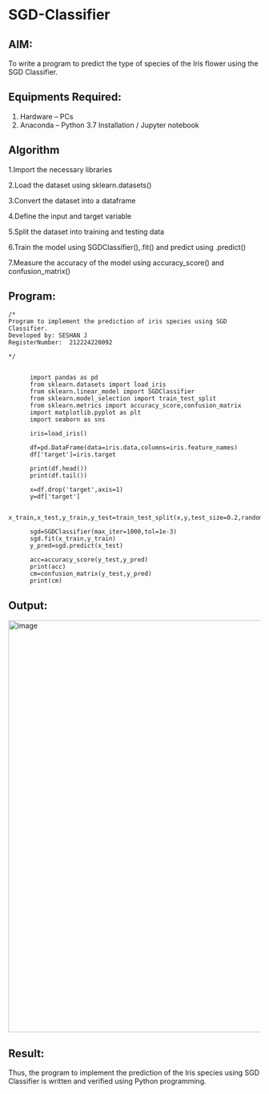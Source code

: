# SGD-Classifier
## AIM:
To write a program to predict the type of species of the Iris flower using the SGD Classifier.

## Equipments Required:
1. Hardware – PCs
2. Anaconda – Python 3.7 Installation / Jupyter notebook

## Algorithm
1.Import the necessary libraries

2.Load the dataset using sklearn.datasets()

3.Convert the dataset into a dataframe

4.Define the input and target variable

5.Split the dataset into training and testing data

6.Train the model using SGDClassifier(),.fit() and predict using .predict()

7.Measure the accuracy of the model using accuracy_score() and confusion_matrix()

## Program:
```
/*
Program to implement the prediction of iris species using SGD Classifier.
Developed by: SESHAN J
RegisterNumber:  212224220092

*/
```
```

      import pandas as pd
      from sklearn.datasets import load_iris
      from sklearn.linear_model import SGDClassifier
      from sklearn.model_selection import train_test_split
      from sklearn.metrics import accuracy_score,confusion_matrix
      import matplotlib.pyplot as plt
      import seaborn as sns
      
      iris=load_iris()
      
      df=pd.DataFrame(data=iris.data,columns=iris.feature_names)
      df['target']=iris.target
      
      print(df.head())
      print(df.tail())
      
      x=df.drop('target',axis=1)
      y=df['target']
      
      x_train,x_test,y_train,y_test=train_test_split(x,y,test_size=0.2,random_state=42)
      
      sgd=SGDClassifier(max_iter=1000,tol=1e-3)
      sgd.fit(x_train,y_train)
      y_pred=sgd.predict(x_test)
      
      acc=accuracy_score(y_test,y_pred)
      print(acc)
      cm=confusion_matrix(y_test,y_pred)
      print(cm)
```
## Output:
<img width="965" height="823" alt="image" src="https://github.com/user-attachments/assets/f0b87a62-7703-4f93-8975-4cbbba8e6390" />



## Result:
Thus, the program to implement the prediction of the Iris species using SGD Classifier is written and verified using Python programming.
